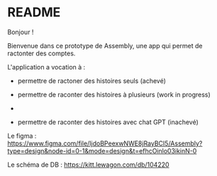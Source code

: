 # README

Bonjour !

Bienvenue dans ce prototype de Assembly, une app qui permet de ractonter des comptes.

L'application a vocation à :

* permettre de ractoner des histoires seuls (achevé)

* permettre de raconter des histoires à plusieurs (work in progress)
*
* permettre de raconter des histoires avec chat GPT (inachevé)


Le figma :
https://www.figma.com/file/IjdoBPeexwNWE8jRayBCI5/Assembly?type=design&node-id=0-1&mode=design&t=efhcOinlo03ikinN-0

Le schéma de DB :
https://kitt.lewagon.com/db/104220
